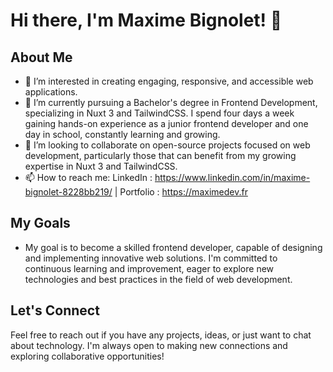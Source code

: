 # Hi there, I'm Maxime Bignolet! 👋

## About Me
- 👀 I’m interested in creating engaging, responsive, and accessible web applications.
- 🌱 I’m currently pursuing a Bachelor's degree in Frontend Development, specializing in Nuxt 3 and TailwindCSS. I spend four days a week gaining hands-on experience as a junior frontend developer and one day in school, constantly learning and growing.
- 💞️ I’m looking to collaborate on open-source projects focused on web development, particularly those that can benefit from my growing expertise in Nuxt 3 and TailwindCSS.
- 📫 How to reach me: LinkedIn : https://www.linkedin.com/in/maxime-bignolet-8228bb219/ | Portfolio : https://maximedev.fr

## My Goals
- My goal is to become a skilled frontend developer, capable of designing and implementing innovative web solutions. I'm committed to continuous learning and improvement, eager to explore new technologies and best practices in the field of web development.

## Let's Connect
Feel free to reach out if you have any projects, ideas, or just want to chat about technology. I'm always open to making new connections and exploring collaborative opportunities!


